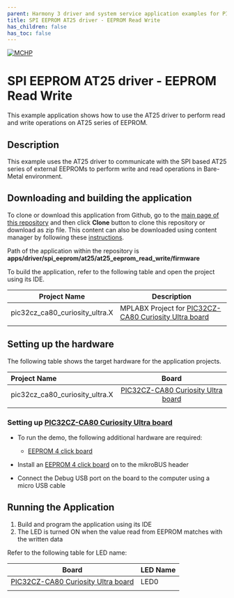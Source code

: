 ```yaml
---
parent: Harmony 3 driver and system service application examples for PIC32CZ CA80 family
title: SPI EEPROM AT25 driver - EEPROM Read Write 
has_children: false
has_toc: false
---
```


[![MCHP](https://www.microchip.com/ResourcePackages/Microchip/assets/dist/images/logo.png)](https://www.microchip.com)

# SPI EEPROM AT25 driver - EEPROM Read Write

This example application shows how to use the AT25 driver to perform read and write operations on AT25 series of EEPROM.

## Description

This example uses the AT25 driver to communicate with the SPI based AT25 series of external EEPROMs to perform write and read operations in Bare-Metal environment.

## Downloading and building the application

To clone or download this application from Github, go to the [main page of this repository](https://github.com/Microchip-MPLAB-Harmony/csp_apps_pic32cz_ca) and then click **Clone** button to clone this repository or download as zip file.
This content can also be downloaded using content manager by following these [instructions](https://github.com/Microchip-MPLAB-Harmony/contentmanager/wiki).

Path of the application within the repository is **apps/driver/spi_eeprom/at25/at25_eeprom_read_write/firmware**

To build the application, refer to the following table and open the project using its IDE.

| Project Name      | Description                                    |
| ----------------- | ---------------------------------------------- |
| pic32cz_ca80_curiosity_ultra.X    | MPLABX Project for [PIC32CZ-CA80 Curiosity Ultra board](https://www.microchip.com/developmenttools/ProductDetails/)|
|||

## Setting up the hardware

The following table shows the target hardware for the application projects.

| Project Name| Board|
|:---------|:---------:|
| pic32cz_ca80_curiosity_ultra.X    | [PIC32CZ-CA80 Curiosity Ultra board](https://www.microchip.com/developmenttools/ProductDetails/)|
|||

### Setting up [PIC32CZ-CA80 Curiosity Ultra board](https://www.microchip.com/developmenttools/ProductDetails/)

- To run the demo, the following additional hardware are required:
  - [EEPROM 4 click board](https://www.mikroe.com/eeprom-4-click)

- Install an [EEPROM 4 click board](https://www.mikroe.com/eeprom-4-click) on to the mikroBUS header
- Connect the Debug USB port on the board to the computer using a micro USB cable

## Running the Application

1. Build and program the application using its IDE
2. The LED is turned ON when the value read from EEPROM matches with the written data

Refer to the following table for LED name:

| Board | LED Name |
| ----- | -------- |
|  [PIC32CZ-CA80 Curiosity Ultra board](https://www.microchip.com/developmenttools/ProductDetails/) | LED0 |
|||